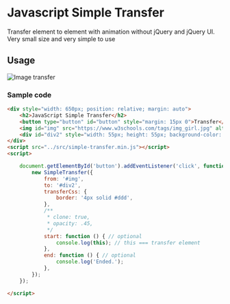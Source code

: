 # Javascript Simple Transfer

Transfer element to element with animation without jQuery and jQuery UI. Very small size and very simple to use

## Usage

![Image transfer](https://img.techpowerup.org/200605/image-transfer.gif)
### Sample code
```html
<div style="width: 650px; position: relative; margin: auto">
    <h2>JavaScript Simple Transfer</h2>
    <button type="button" id="button" style="margin: 15px 0">Transfer</button>
    <img id="img" src="https://www.w3schools.com/tags/img_girl.jpg" alt="" style="display: block" width="180"/>
    <div id="div2" style="width: 55px; height: 55px; background-color: blue; position: absolute; left: 90%; top: 50%"></div>
</div>
<script src="../src/simple-transfer.min.js"></script>
<script>

    document.getElementById('button').addEventListener('click', function () {
        new SimpleTransfer({
            from: '#img',
            to: '#div2',
            transferCss: {
                border: '4px solid #ddd',
            },
            /**
             * clone: true,
             * opacity: .45,
             */
            start: function () { // optional
                console.log(this); // this === transfer element
            },
            end: function () { // optional
                console.log('Ended.');
            },
        });
    });

</script>
```